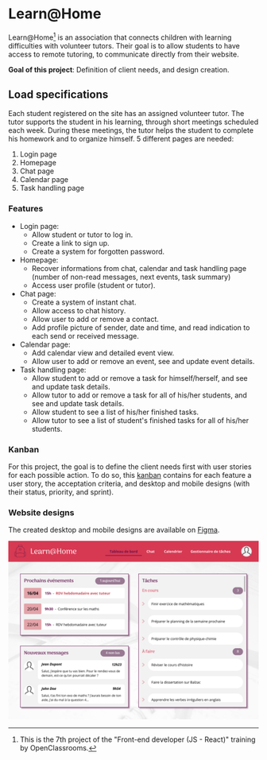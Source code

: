 # Learn@Home

Learn@Home[^1] is an association that connects children with learning difficulties with volunteer tutors. Their goal is to allow students to have access to remote tutoring, to communicate directly from their website.

**Goal of this project**: Definition of client needs, and design creation.


## Load specifications

Each student registered on the site has an assigned volunteer tutor. The tutor supports the student in his learning, through short meetings scheduled each week. During these meetings, the tutor helps the student to complete his homework and to organize himself. 5 different pages are needed:
1. Login page
2. Homepage
3. Chat page
4. Calendar page
5. Task handling page

### Features

- Login page:
    * Allow student or tutor to log in.
    * Create a link to sign up.
    * Create a system for forgotten password.
- Homepage:
    * Recover informations from chat, calendar and task handling page (number of non-read messages, next events, task summary)
    * Access user profile (student or tutor).
- Chat page:
    * Create a system of instant chat.
    * Allow access to chat history.
    * Allow user to add or remove a contact.
    * Add profile picture of sender, date and time, and read indication to each send or received message.
- Calendar page:
    * Add calendar view and detailed event view.
    * Allow user to add or remove an event, see and update event details.
- Task handling page:
    * Allow student to add or remove a task for himself/herself, and see and update task details.
    * Allow tutor to add or remove a task for all of his/her students, and see and update task details.
    * Allow student to see a list of his/her finished tasks.
    * Allow tutor to see a list of student's finished tasks for all of his/her students.

### Kanban

For this project, the goal is to define the client needs first with user stories for each possible action. To do so, this [kanban](https://aureliane-g.notion.site/21637d7067fa4d73b0579d15246870cb?v=e58f9693b23240b3a29c130a7ce2fcc9) contains for each feature a user story, the acceptation criteria, and desktop and mobile designs (with their status, priority, and sprint).

### Website designs

The created desktop and mobile designs are available on [Figma](https://www.figma.com/file/tNhqmeOhPaLbmOJgcgHKeE/Learn%40Home).

![Design for the home page](./design/homepage.png "Design for the home page")


[^1]: This is the 7th project of the "Front-end developer (JS - React)" training by OpenClassrooms.